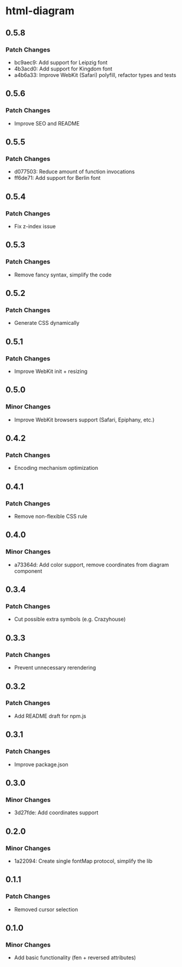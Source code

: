 # html-diagram

## 0.5.8

### Patch Changes

- bc9aec9: Add support for Leipzig font
- 4b3acd0: Add support for Kingdom font
- a4b6a33: Improve WebKit (Safari) polyfill, refactor types and tests

## 0.5.6

### Patch Changes

- Improve SEO and README

## 0.5.5

### Patch Changes

- d077503: Reduce amount of function invocations
- ff6de71: Add support for Berlin font

## 0.5.4

### Patch Changes

- Fix z-index issue

## 0.5.3

### Patch Changes

- Remove fancy syntax, simplify the code

## 0.5.2

### Patch Changes

- Generate CSS dynamically

## 0.5.1

### Patch Changes

- Improve WebKit init + resizing

## 0.5.0

### Minor Changes

- Improve WebKit browsers support (Safari, Epiphany, etc.)

## 0.4.2

### Patch Changes

- Encoding mechanism optimization

## 0.4.1

### Patch Changes

- Remove non-flexible CSS rule

## 0.4.0

### Minor Changes

- a73364d: Add color support, remove coordinates from diagram component

## 0.3.4

### Patch Changes

- Cut possible extra symbols (e.g. Crazyhouse)

## 0.3.3

### Patch Changes

- Prevent unnecessary rerendering

## 0.3.2

### Patch Changes

- Add README draft for npm.js

## 0.3.1

### Patch Changes

- Improve package.json

## 0.3.0

### Minor Changes

- 3d27fde: Add coordinates support

## 0.2.0

### Minor Changes

- 1a22094: Create single fontMap protocol, simplify the lib

## 0.1.1

### Patch Changes

- Removed cursor selection

## 0.1.0

### Minor Changes

- Add basic functionality (fen + reversed attributes)
